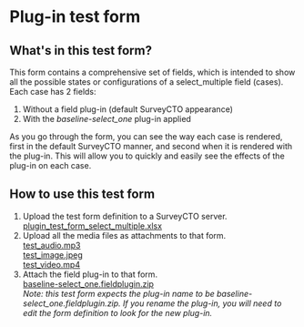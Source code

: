 # Plug-in test form

## What's in this test form?

This form contains a comprehensive set of fields, which is intended to show all the possible states or configurations of a select_multiple field (cases). Each case has 2 fields:

1. Without a field plug-in (default SurveyCTO appearance)
1. With the *baseline-select_one* plug-in applied

As you go through the form, you can see the way each case is rendered, first in the default SurveyCTO manner, and second when it is rendered with the plug-in. This will allow you to quickly and easily see the effects of the plug-in on each case. 

## How to use this test form

1. Upload the test form definition to a SurveyCTO server.  
    [plugin_test_form_select_multiple.xlsx](plugin_test_form_select_multiple.xlsx)
1. Upload all the media files as attachments to that form.  
    [test_audio.mp3](test_audio.mp3)  
    [test_image.jpeg](test_image.jpeg)  
    [test_video.mp4](test_video.mp4)
1. Attach the field plug-in to that form.  
    [baseline-select_one.fieldplugin.zip](/../../)  
    *Note: this test form expects the plug-in name to be baseline-select_one.fieldplugin.zip. If you rename the plug-in, you will need to edit the form definition to look for the new plug-in.*
